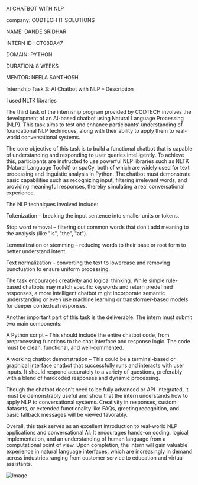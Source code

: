 AI CHATBOT WITH NLP

company: CODTECH IT SOLUTIONS

NAME: DANDE SRIDHAR

INTERN ID : CT08DA47

DOMAIN: PYTHON

DURATION: 8 WEEKS

MENTOR: NEELA SANTHOSH

Internship Task 3: AI Chatbot with NLP – Description

I used NLTK libraries

The third task of the internship program provided by CODTECH involves the development of an AI-based chatbot using Natural Language Processing (NLP). This task aims to test and enhance participants’ understanding of foundational NLP techniques, along with their ability to apply them to real-world conversational systems.

The core objective of this task is to build a functional chatbot that is capable of understanding and responding to user queries intelligently. To achieve this, participants are instructed to use powerful NLP libraries such as NLTK (Natural Language Toolkit) or spaCy, both of which are widely used for text processing and linguistic analysis in Python. The chatbot must demonstrate basic capabilities such as recognizing input, filtering irrelevant words, and providing meaningful responses, thereby simulating a real conversational experience.

The NLP techniques involved include:

Tokenization – breaking the input sentence into smaller units or tokens.

Stop word removal – filtering out common words that don’t add meaning to the analysis (like "is", "the", "at").

Lemmatization or stemming – reducing words to their base or root form to better understand intent.

Text normalization – converting the text to lowercase and removing punctuation to ensure uniform processing.

The task encourages creativity and logical thinking. While simple rule-based chatbots may match specific keywords and return predefined responses, a more intelligent chatbot might incorporate semantic understanding or even use machine learning or transformer-based models for deeper contextual responses.

Another important part of this task is the deliverable. The intern must submit two main components:

A Python script – This should include the entire chatbot code, from preprocessing functions to the chat interface and response logic. The code must be clean, functional, and well-commented.

A working chatbot demonstration – This could be a terminal-based or graphical interface chatbot that successfully runs and interacts with user inputs. It should respond accurately to a variety of questions, preferably with a blend of hardcoded responses and dynamic processing.

Though the chatbot doesn't need to be fully advanced or API-integrated, it must be demonstrably useful and show that the intern understands how to apply NLP to conversational systems. Creativity in responses, custom datasets, or extended functionality like FAQs, greeting recognition, and basic fallback messages will be viewed favorably.

Overall, this task serves as an excellent introduction to real-world NLP applications and conversational AI. It encourages hands-on coding, logical implementation, and an understanding of human language from a computational point of view. Upon completion, the intern will gain valuable experience in natural language interfaces, which are increasingly in demand across industries ranging from customer service to education and virtual assistants.

![Image](https://github.com/user-attachments/assets/f0ccdc80-fc56-4083-89c3-c8f0e1807148)
